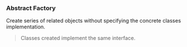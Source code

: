 ### Abstract Factory

Create series of related objects without specifying the concrete classes implementation. 

> Classes created implement the same interface.